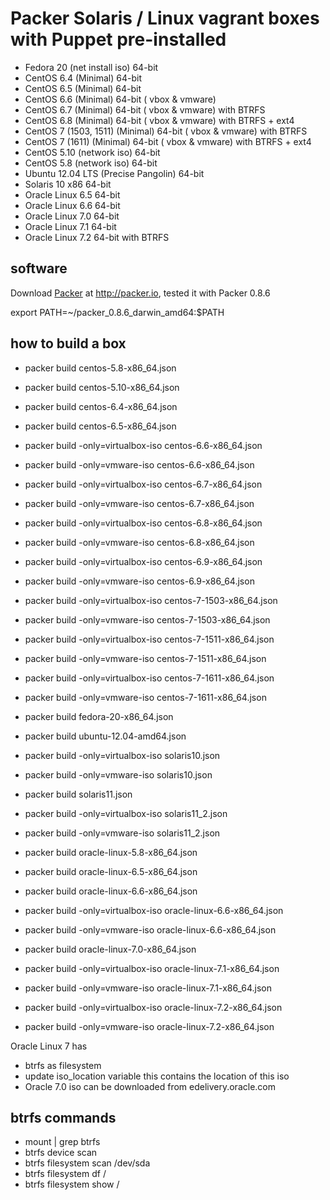 # Packer Solaris / Linux vagrant boxes with Puppet pre-installed

* Fedora 20 (net install iso) 64-bit
* CentOS 6.4 (Minimal) 64-bit
* CentOS 6.5 (Minimal) 64-bit
* CentOS 6.6 (Minimal) 64-bit ( vbox & vmware)
* CentOS 6.7 (Minimal) 64-bit ( vbox & vmware) with BTRFS
* CentOS 6.8 (Minimal) 64-bit ( vbox & vmware) with BTRFS + ext4
* CentOS 7 (1503, 1511) (Minimal) 64-bit ( vbox & vmware) with BTRFS
* CentOS 7 (1611) (Minimal) 64-bit ( vbox & vmware) with BTRFS + ext4
* CentOS 5.10 (network iso) 64-bit
* CentOS 5.8 (network iso) 64-bit
* Ubuntu 12.04 LTS (Precise Pangolin) 64-bit
* Solaris 10 x86 64-bit
* Oracle Linux 6.5 64-bit
* Oracle Linux 6.6 64-bit
* Oracle Linux 7.0 64-bit
* Oracle Linux 7.1 64-bit
* Oracle Linux 7.2 64-bit with BTRFS

## software
Download [Packer](http://packer.io) at http://packer.io, tested it with Packer 0.8.6

export PATH=~/packer_0.8.6_darwin_amd64:$PATH

## how to build a box
* packer build centos-5.8-x86_64.json
* packer build centos-5.10-x86_64.json
* packer build centos-6.4-x86_64.json
* packer build centos-6.5-x86_64.json

* packer build -only=virtualbox-iso centos-6.6-x86_64.json
* packer build -only=vmware-iso centos-6.6-x86_64.json

* packer build -only=virtualbox-iso centos-6.7-x86_64.json
* packer build -only=vmware-iso centos-6.7-x86_64.json

* packer build -only=virtualbox-iso centos-6.8-x86_64.json
* packer build -only=vmware-iso centos-6.8-x86_64.json

* packer build -only=virtualbox-iso centos-6.9-x86_64.json
* packer build -only=vmware-iso centos-6.9-x86_64.json

* packer build -only=virtualbox-iso centos-7-1503-x86_64.json
* packer build -only=vmware-iso centos-7-1503-x86_64.json

* packer build -only=virtualbox-iso centos-7-1511-x86_64.json
* packer build -only=vmware-iso centos-7-1511-x86_64.json

* packer build -only=virtualbox-iso centos-7-1611-x86_64.json
* packer build -only=vmware-iso centos-7-1611-x86_64.json

* packer build fedora-20-x86_64.json
* packer build ubuntu-12.04-amd64.json

* packer build -only=virtualbox-iso solaris10.json
* packer build -only=vmware-iso solaris10.json

* packer build solaris11.json
* packer build -only=virtualbox-iso solaris11_2.json
* packer build -only=vmware-iso solaris11_2.json

* packer build oracle-linux-5.8-x86_64.json
* packer build oracle-linux-6.5-x86_64.json
* packer build oracle-linux-6.6-x86_64.json
* packer build -only=virtualbox-iso oracle-linux-6.6-x86_64.json
* packer build -only=vmware-iso oracle-linux-6.6-x86_64.json
* packer build oracle-linux-7.0-x86_64.json
* packer build -only=virtualbox-iso oracle-linux-7.1-x86_64.json
* packer build -only=vmware-iso oracle-linux-7.1-x86_64.json
* packer build -only=virtualbox-iso oracle-linux-7.2-x86_64.json
* packer build -only=vmware-iso oracle-linux-7.2-x86_64.json


Oracle Linux 7 has
- btrfs as filesystem
- update iso_location variable this contains the location of this iso
- Oracle 7.0 iso can be downloaded from edelivery.oracle.com

## btrfs commands
- mount | grep btrfs
- btrfs device scan
- btrfs filesystem scan /dev/sda
- btrfs filesystem df /
- btrfs filesystem show /